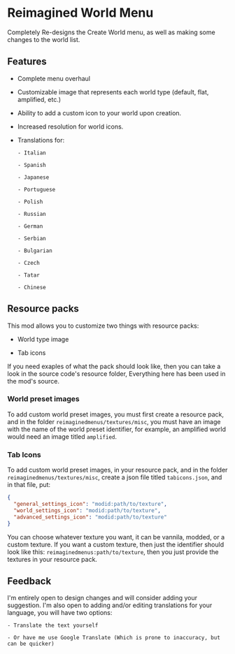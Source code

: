 # Reimagined World Menu

Completely Re-designs the Create World menu, as well as making some changes to the world list.

## Features

- Complete menu overhaul

- Customizable image that represents each world type (default, flat, amplified, etc.)

- Ability to add a custom icon to your world upon creation.

- Increased resolution for world icons.

- Translations for:
  
      - Italian
  
      - Spanish
  
      - Japanese
  
      - Portuguese
  
      - Polish
  
      - Russian
  
      - German
  
      - Serbian

      - Bulgarian

      - Czech

      - Tatar

      - Chinese

## Resource packs

This mod allows you to customize two things with resource packs:

- World type image

- Tab icons

If you need exaples of what the pack should look like, then you can take a look in the source code's resource folder,
Everything here has been used in the mod's source.

### World preset images

To add custom world preset images, you must first create a resource pack, and in the folder `reimaginedmenus/textures/misc`,
you must have an image with the name of the world preset identifier, for example, 
an amplified world would need an image titled `amplified`.

### Tab Icons

To add custom world preset images, in your resource pack, and in the folder `reimaginedmenus/textures/misc`,
create a json file titled `tabicons.json`, and in that file, put:

```json
{
  "general_settings_icon": "modid:path/to/texture",
  "world_settings_icon": "modid:path/to/texture",
  "advanced_settings_icon": "modid:path/to/texture"
}
```

You can choose whatever texture you want, it can be vannila, modded, or a custom texture.
If you want a custom texture, then just the identifier should look like this: `reimaginedmenus:path/to/texture`, 
then you just provide the textures in your resource pack.


## Feedback

I'm entirely open to design changes and will consider adding your suggestion.
I'm also open to adding and/or editing translations for your language, you will have two options:

    - Translate the text yourself
    
    - Or have me use Google Translate (Which is prone to inaccuracy, but can be quicker)
